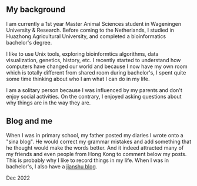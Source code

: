 ## My background

I am currently a 1st year Master Animal Sciences student in Wageningen University & Research. Before coming to the Netherlands, I studied in Huazhong Agricultural University, and completed a bioinformatics bachelor's degree.

I like to use Unix tools, exploring bioinformtics algorithms, data visualization, genetics, history, etc. I recently started to understand how computers have changed our world and because I now have my own room which is totally different from shared room during bachelor's, I spent quite some time thinking about who I am what I can do in my life.

I am a solitary person because I was influenced by my parents and don't enjoy social activities. On the contrary, I enjoyed asking questions about why things are in the way they are.

## Blog and me

When I was in primary school, my father posted my diaries I wrote onto a "sina blog". He would correct my grammar mistakes and add something that he thought would make the words better. And it indeed attracted many of my friends and even people from Hong Kong to comment below my posts. This is probably why I like to record things in my life. When I was in bachelor's, I also have a [jianshu blog](https://www.jianshu.com/p/18555ce3568e).

Dec 2022
